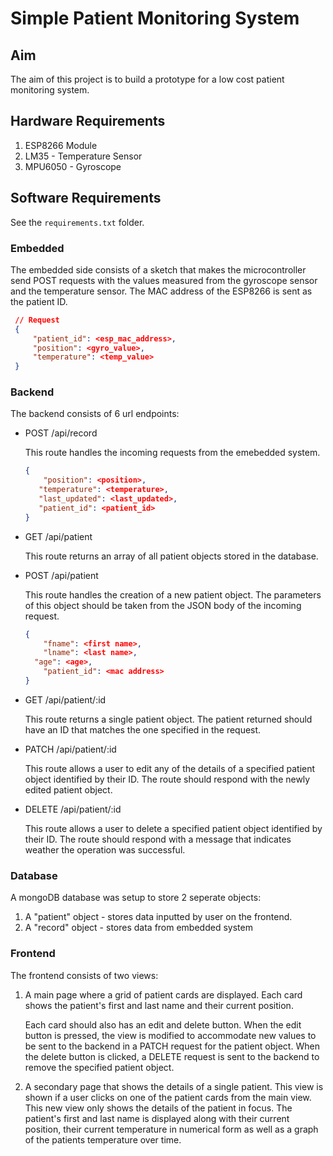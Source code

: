 # Simple Patient Monitoring System
  
## Aim
The aim of this project is to build a prototype for a low cost patient monitoring system.
  
## Hardware Requirements 
1. ESP8266 Module
2. LM35 - Temperature Sensor
3. MPU6050 - Gyroscope
  
## Software Requirements
See the `requirements.txt` folder.
   
### Embedded 

The embedded side consists of a sketch that makes the microcontroller send POST requests with the values measured from the gyroscope sensor and the temperature sensor. The MAC address of the ESP8266 is sent as the patient ID.

```json
 // Request
 {
     "patient_id": <esp_mac_address>,
     "position": <gyro_value>,
     "temperature": <temp_value>
 }
```

### Backend

The backend consists of 6 url endpoints:

- POST /api/record

    This route handles the incoming requests from the emebedded system.

    ```json
    {
    	"position": <position>,
       "temperature": <temperature>,
       "last_updated": <last_updated>,
       "patient_id": <patient_id>
    }
    ```

- GET /api/patient

    This route returns an array of all patient objects stored in the database.

- POST /api/patient

    This route handles the creation of a new patient object. The parameters of this object should be taken from the JSON body of the incoming request.

    ```json
    {
    	"fname": <first name>,
    	"lname": <last name>,
      "age": <age>,
    	"patient_id": <mac address>
    }
    ```

- GET /api/patient/:id

    This route returns a single patient object. The patient returned should have an ID that matches the one specified in the request.

- PATCH /api/patient/:id

    This route allows a user to edit any of the details of a specified patient object identified by their ID. The route should respond with the newly edited patient object.

- DELETE /api/patient/:id

    This route allows a user to delete a specified patient object identified by their ID. The route should respond with a message that indicates weather the operation was successful.

### Database

A mongoDB database was setup to store 2 seperate objects:
1. A "patient" object - stores data inputted by user on the frontend.
2. A "record" object - stores data from embedded system

### Frontend

The frontend consists of two views:

1. A main page where a grid of patient cards are displayed. Each card shows the patient's first and last name and their current position. 

    Each card should also has an edit and delete button. When the edit button is pressed, the view is modified to accommodate new values to be sent to the backend in a PATCH request for the patient object. When the delete button is clicked, a DELETE request is sent to the backend to remove the specified patient object.

2. A secondary page that shows the details of a single patient. This view is shown if a user clicks on one of the patient cards from the main view. This new view only shows the details of the patient in focus. The patient's first and last name is displayed along with their current position, their current temperature in numerical form as well as a graph of the patients temperature over time.

   
